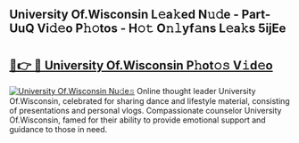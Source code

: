## University Of.Wisconsin L𝚎a𝚔ed N𝚞𝚍e - Part-UuQ Vi𝚍𝚎o P𝚑𝚘tos - H𝚘𝚝 O𝚗𝚕yf𝚊ns L𝚎a𝚔s 5ijEe

# <h2><a href="http://kfc6wko.oniu.top/?m=University+Of.Wisconsin">🔗👉 🔴 University Of.Wisconsin P𝚑ot𝚘𝚜 V𝚒d𝚎o</a></h2>

[![University Of.Wisconsin Nu𝚍e𝚜](https://i.imgur.com/0qMVB7G.gif)](http://kfc6wko.oniu.top/?m=University+Of.Wisconsin)
Online thought leader University Of.Wisconsin, celebrated for sharing dance and lifestyle material, consisting of presentations and personal vlogs. Compassionate counselor University Of.Wisconsin, famed for their ability to provide emotional support and guidance to those in need.  
